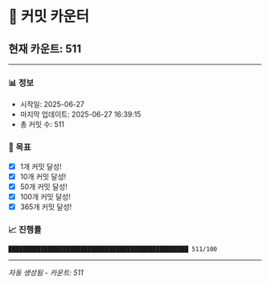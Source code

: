 # 🔢 커밋 카운터

## 현재 카운트: 511

---

### 📊 정보
- 시작일: 2025-06-27
- 마지막 업데이트: 2025-06-27 16:39:15
- 총 커밋 수: 511

### 🎯 목표
- [x] 1개 커밋 달성!
- [x] 10개 커밋 달성!
- [x] 50개 커밋 달성!
- [x] 100개 커밋 달성!
- [x] 365개 커밋 달성!

### 📈 진행률
```
██████████████████████████████████████████████████ 511/100
```

---
*자동 생성됨 - 카운트: 511*
